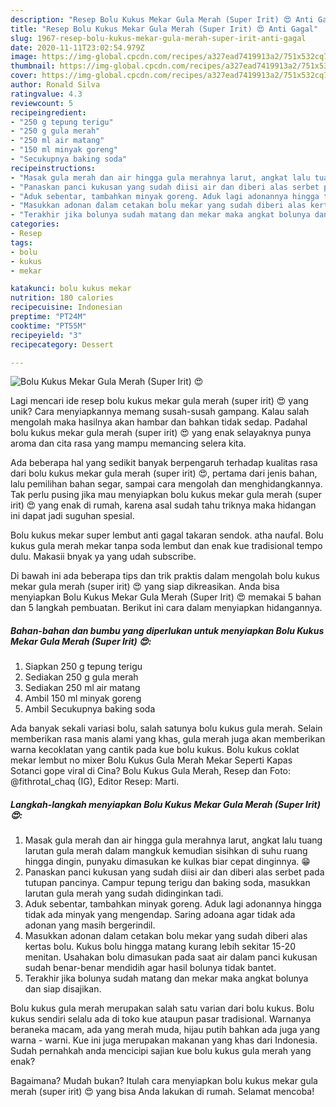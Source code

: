 ```yaml
---
description: "Resep Bolu Kukus Mekar Gula Merah (Super Irit) 😍 Anti Gagal"
title: "Resep Bolu Kukus Mekar Gula Merah (Super Irit) 😍 Anti Gagal"
slug: 1967-resep-bolu-kukus-mekar-gula-merah-super-irit-anti-gagal
date: 2020-11-11T23:02:54.979Z
image: https://img-global.cpcdn.com/recipes/a327ead7419913a2/751x532cq70/bolu-kukus-mekar-gula-merah-super-irit-😍-foto-resep-utama.jpg
thumbnail: https://img-global.cpcdn.com/recipes/a327ead7419913a2/751x532cq70/bolu-kukus-mekar-gula-merah-super-irit-😍-foto-resep-utama.jpg
cover: https://img-global.cpcdn.com/recipes/a327ead7419913a2/751x532cq70/bolu-kukus-mekar-gula-merah-super-irit-😍-foto-resep-utama.jpg
author: Ronald Silva
ratingvalue: 4.3
reviewcount: 5
recipeingredient:
- "250 g tepung terigu"
- "250 g gula merah"
- "250 ml air matang"
- "150 ml minyak goreng"
- "Secukupnya baking soda"
recipeinstructions:
- "Masak gula merah dan air hingga gula merahnya larut, angkat lalu tuang larutan gula merah dalam mangkuk kemudian sisihkan di suhu ruang hingga dingin, punyaku dimasukan ke kulkas biar cepat dinginnya. 😁"
- "Panaskan panci kukusan yang sudah diisi air dan diberi alas serbet pada tutupan pancinya. Campur tepung terigu dan baking soda, masukkan larutan gula merah yang sudah didinginkan tadi."
- "Aduk sebentar, tambahkan minyak goreng. Aduk lagi adonannya hingga tidak ada minyak yang mengendap. Saring adoana agar tidak ada adonan yang masih bergerindil."
- "Masukkan adonan dalam cetakan bolu mekar yang sudah diberi alas kertas bolu. Kukus bolu hingga matang kurang lebih sekitar 15-20 menitan. Usahakan bolu dimasukan pada saat air dalam panci kukusan sudah benar-benar mendidih agar hasil bolunya tidak bantet."
- "Terakhir jika bolunya sudah matang dan mekar maka angkat bolunya dan siap disajikan."
categories:
- Resep
tags:
- bolu
- kukus
- mekar

katakunci: bolu kukus mekar 
nutrition: 180 calories
recipecuisine: Indonesian
preptime: "PT24M"
cooktime: "PT55M"
recipeyield: "3"
recipecategory: Dessert

---
```



![Bolu Kukus Mekar Gula Merah (Super Irit) 😍](https://img-global.cpcdn.com/recipes/a327ead7419913a2/751x532cq70/bolu-kukus-mekar-gula-merah-super-irit-😍-foto-resep-utama.jpg)

Lagi mencari ide resep bolu kukus mekar gula merah (super irit) 😍 yang unik? Cara menyiapkannya memang susah-susah gampang. Kalau salah mengolah maka hasilnya akan hambar dan bahkan tidak sedap. Padahal bolu kukus mekar gula merah (super irit) 😍 yang enak selayaknya punya aroma dan cita rasa yang mampu memancing selera kita.

Ada beberapa hal yang sedikit banyak berpengaruh terhadap kualitas rasa dari bolu kukus mekar gula merah (super irit) 😍, pertama dari jenis bahan, lalu pemilihan bahan segar, sampai cara mengolah dan menghidangkannya. Tak perlu pusing jika mau menyiapkan bolu kukus mekar gula merah (super irit) 😍 yang enak di rumah, karena asal sudah tahu triknya maka hidangan ini dapat jadi suguhan spesial.

Bolu kukus mekar super lembut anti gagal takaran sendok. atha naufal. Bolu kukus gula merah mekar tanpa soda lembut dan enak kue tradisional tempo dulu. Makasii bnyak ya yang udah subscribe.


Di bawah ini ada beberapa tips dan trik praktis dalam mengolah bolu kukus mekar gula merah (super irit) 😍 yang siap dikreasikan. Anda bisa menyiapkan Bolu Kukus Mekar Gula Merah (Super Irit) 😍 memakai 5 bahan dan 5 langkah pembuatan. Berikut ini cara dalam menyiapkan hidangannya.

<!--inarticleads1-->

##### Bahan-bahan dan bumbu yang diperlukan untuk menyiapkan Bolu Kukus Mekar Gula Merah (Super Irit) 😍:

1. Siapkan 250 g tepung terigu
1. Sediakan 250 g gula merah
1. Sediakan 250 ml air matang
1. Ambil 150 ml minyak goreng
1. Ambil Secukupnya baking soda


Ada banyak sekali variasi bolu, salah satunya bolu kukus gula merah. Selain memberikan rasa manis alami yang khas, gula merah juga akan memberikan warna kecoklatan yang cantik pada kue bolu kukus. Bolu kukus coklat mekar lembut no mixer Bolu Kukus Gula Merah Mekar Seperti Kapas Sotanci gope viral di Cina? Bolu Kukus Gula Merah, Resep dan Foto: @fithrotal_chaq (IG), Editor Resep: Marti. 

<!--inarticleads2-->

##### Langkah-langkah menyiapkan Bolu Kukus Mekar Gula Merah (Super Irit) 😍:

1. Masak gula merah dan air hingga gula merahnya larut, angkat lalu tuang larutan gula merah dalam mangkuk kemudian sisihkan di suhu ruang hingga dingin, punyaku dimasukan ke kulkas biar cepat dinginnya. 😁
1. Panaskan panci kukusan yang sudah diisi air dan diberi alas serbet pada tutupan pancinya. Campur tepung terigu dan baking soda, masukkan larutan gula merah yang sudah didinginkan tadi.
1. Aduk sebentar, tambahkan minyak goreng. Aduk lagi adonannya hingga tidak ada minyak yang mengendap. Saring adoana agar tidak ada adonan yang masih bergerindil.
1. Masukkan adonan dalam cetakan bolu mekar yang sudah diberi alas kertas bolu. Kukus bolu hingga matang kurang lebih sekitar 15-20 menitan. Usahakan bolu dimasukan pada saat air dalam panci kukusan sudah benar-benar mendidih agar hasil bolunya tidak bantet.
1. Terakhir jika bolunya sudah matang dan mekar maka angkat bolunya dan siap disajikan.


Bolu kukus gula merah merupakan salah satu varian dari bolu kukus. Bolu kukus sendiri selalu ada di toko kue ataupun pasar tradisional. Warnanya beraneka macam, ada yang merah muda, hijau putih bahkan ada juga yang warna - warni. Kue ini juga merupakan makanan yang khas dari Indonesia. Sudah pernahkah anda mencicipi sajian kue bolu kukus gula merah yang enak? 

Bagaimana? Mudah bukan? Itulah cara menyiapkan bolu kukus mekar gula merah (super irit) 😍 yang bisa Anda lakukan di rumah. Selamat mencoba!
